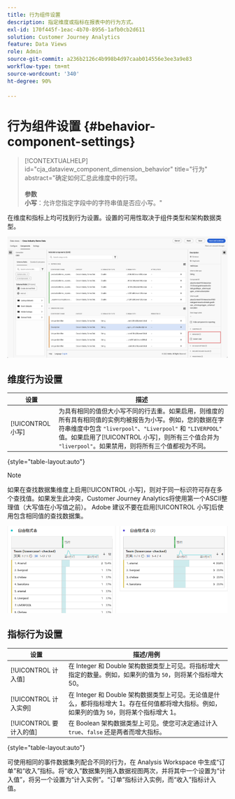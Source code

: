 ```yaml
---
title: 行为组件设置
description: 指定维度或指标在报表中的行为方式。
exl-id: 170f445f-1eac-4b70-8956-1afb0cb2d611
solution: Customer Journey Analytics
feature: Data Views
role: Admin
source-git-commit: a236b2126c4b998b4d97caab014556e3ee3a9e83
workflow-type: tm+mt
source-wordcount: '340'
ht-degree: 90%

---
```


# 行为组件设置 {#behavior-component-settings}

<!-- markdownlint-disable MD034 -->

>[!CONTEXTUALHELP]
>id="cja_dataview_component_dimension_behavior"
>title="行为"
>abstract="确定如何汇总此维度中的行项。<br/><br/>**参数&#x200B;**<br/>**小写**：允许您指定字段中的字符串值是否应小写。"

<!-- markdownlint-enable MD034 -->


在维度和指标上均可找到行为设置。设置的可用性取决于组件类型和架构数据类型。

![行为设置](../assets/behavior-settings.png)

## 维度行为设置

| 设置 | 描述 |
| --- | --- |
| [!UICONTROL 小写] | 为具有相同的值但大小写不同的行去重。如果启用，则维度的所有具有相同值的实例均被报告为小写。例如，您的数据在字符串维度中包含 `"liverpool"`、`"Liverpool"` 和 `"LIVERPOOL"` 值。如果启用了[!UICONTROL 小写]，则所有三个值合并为 `"liverpool"`。如果禁用，则将所有三个值都视为不同。 |

{style="table-layout:auto"}

>[!NOTE]
>
>如果在查找数据集维度上启用[!UICONTROL 小写]，则对于同一标识符可存在多个查找值。如果发生此冲突，Customer Journey Analytics将使用第一个ASCII整理值（大写值在小写值之前）。 Adobe 建议不要在启用[!UICONTROL 小写]后使用包含相同值的查找数据集。

![区分大小写的维度](../assets/case-sens-workspace.png)

## 指标行为设置

| 设置 | 描述/用例 |
| --- | --- |
| [!UICONTROL 计入值] | 在 Integer 和 Double 架构数据类型上可见。将指标增大指定的数量。例如，如果列的值为 `50`，则将某个指标增大 50。 |
| [!UICONTROL 计入实例] | 在 Integer 和 Double 架构数据类型上可见。无论值是什么，都将指标增大 1。存在任何值都将增大指标。例如，如果列的值为 `50`，则将某个指标增大 1。 |
| [!UICONTROL 要计入的值] | 在 Boolean 架构数据类型上可见。使您可决定通过计入 `true`、`false` 还是两者而增大指标。 |

{style="table-layout:auto"}

可使用相同的事件数据集列配合不同的行为，在 Analysis Workspace 中生成“订单”和“收入”指标。将“收入”数据集列拖入数据视图两次，并将其中一个设置为“计入值”，将另一个设置为“计入实例”。“订单”指标计入实例，而“收入”指标计入值。
